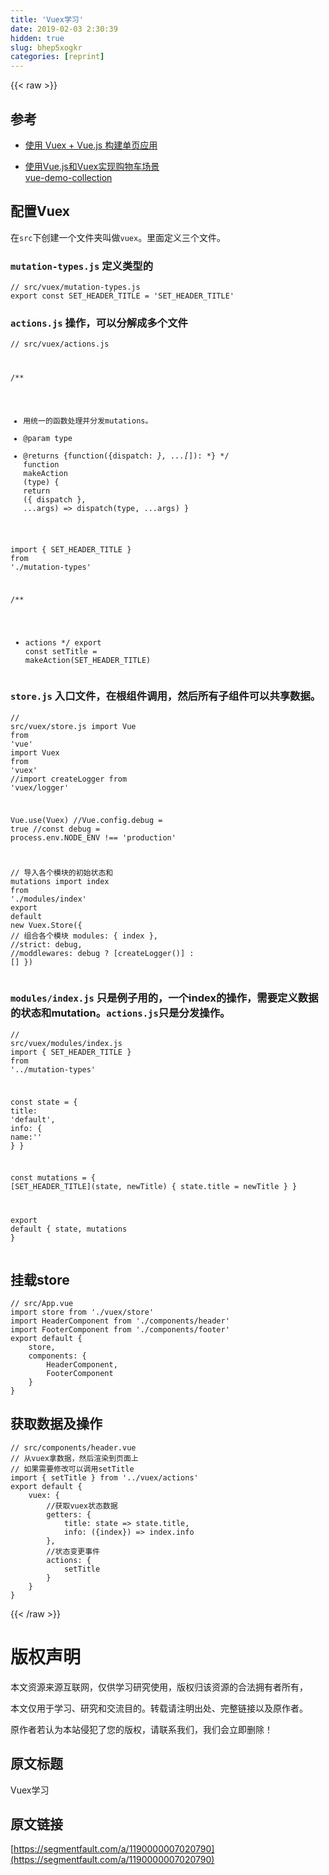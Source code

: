 ```yaml
---
title: 'Vuex学习' 
date: 2019-02-03 2:30:39
hidden: true
slug: bhep5xogkr
categories: [reprint]
---
```


{{< raw >}}

                    
<h2 id="articleHeader0">参考</h2>
<ul>
<li><p><a href="https://segmentfault.com/a/1190000005891026">使用 Vuex + Vue.js 构建单页应用</a></p></li>
<li><p><a href="https://segmentfault.com/a/1190000005780326" target="_blank">使用Vue.js和Vuex实现购物车场景</a><br><a href="https://github.com/xiaoluoboding/vue-demo-collection" rel="nofollow noreferrer" target="_blank">vue-demo-collection</a></p></li>
</ul>
<h2 id="articleHeader1">配置Vuex</h2>
<p>在<code>src</code>下创建一个文件夹叫做<code>vuex</code>。里面定义三个文件。</p>
<h3 id="articleHeader2">
<code>mutation-types.js</code> 定义类型的</h3>
<div class="widget-codetool" style="display:none;">
      <div class="widget-codetool--inner">
      <span class="selectCode code-tool" data-toggle="tooltip" data-placement="top" title="" data-original-title="全选"></span>
      <span type="button" class="copyCode code-tool" data-toggle="tooltip" data-placement="top" data-clipboard-text="// src/vuex/mutation-types.js
export const SET_HEADER_TITLE = 'SET_HEADER_TITLE'" title="" data-original-title="复制"></span>
      <span type="button" class="saveToNote code-tool" data-toggle="tooltip" data-placement="top" title="" data-original-title="放进笔记"></span>
      </div>
      </div><pre class="javascript hljs"><code class="js"><span class="hljs-comment">// src/vuex/mutation-types.js</span>
<span class="hljs-keyword">export</span> <span class="hljs-keyword">const</span> SET_HEADER_TITLE = <span class="hljs-string">'SET_HEADER_TITLE'</span></code></pre>
<h3 id="articleHeader3">
<code>actions.js</code> 操作，可以分解成多个文件</h3>
<div class="widget-codetool" style="display:none;">
      <div class="widget-codetool--inner">
      <span class="selectCode code-tool" data-toggle="tooltip" data-placement="top" title="" data-original-title="全选"></span>
      <span type="button" class="copyCode code-tool" data-toggle="tooltip" data-placement="top" data-clipboard-text="// src/vuex/actions.js
/**
 * 用统一的函数处理并分发mutations。
 * @param type
 * @returns {function({dispatch: *}, ...[*]): *}
 */
function makeAction (type) {
    return ({ dispatch }, ...args) => dispatch(type, ...args)
}

import {
    SET_HEADER_TITLE
} from './mutation-types'

/**
 * actions
 */
export const setTitle = makeAction(SET_HEADER_TITLE)" title="" data-original-title="复制"></span>
      <span type="button" class="saveToNote code-tool" data-toggle="tooltip" data-placement="top" title="" data-original-title="放进笔记"></span>
      </div>
      </div><pre class="javascript hljs"><code class="js"><span class="hljs-comment">// src/vuex/actions.js</span>
<span class="hljs-comment">/**
 * 用统一的函数处理并分发mutations。
 * @param type
 * @returns {function({dispatch: *}, ...[*]): *}
 */</span>
<span class="hljs-function"><span class="hljs-keyword">function</span> <span class="hljs-title">makeAction</span> (<span class="hljs-params">type</span>) </span>{
    <span class="hljs-keyword">return</span> <span class="hljs-function">(<span class="hljs-params">{ dispatch }, ...args</span>) =&gt;</span> dispatch(type, ...args)
}

<span class="hljs-keyword">import</span> {
    SET_HEADER_TITLE
} <span class="hljs-keyword">from</span> <span class="hljs-string">'./mutation-types'</span>

<span class="hljs-comment">/**
 * actions
 */</span>
<span class="hljs-keyword">export</span> <span class="hljs-keyword">const</span> setTitle = makeAction(SET_HEADER_TITLE)</code></pre>
<h3 id="articleHeader4">
<code>store.js</code> 入口文件，在根组件调用，然后所有子组件可以共享数据。</h3>
<div class="widget-codetool" style="display:none;">
      <div class="widget-codetool--inner">
      <span class="selectCode code-tool" data-toggle="tooltip" data-placement="top" title="" data-original-title="全选"></span>
      <span type="button" class="copyCode code-tool" data-toggle="tooltip" data-placement="top" data-clipboard-text="// src/vuex/store.js
import Vue from 'vue'
import Vuex from 'vuex'
//import createLogger from 'vuex/logger'

Vue.use(Vuex)
//Vue.config.debug = true
//const debug = process.env.NODE_ENV !== 'production'

// 导入各个模块的初始状态和 mutations
import index from './modules/index'
export default new Vuex.Store({
    // 组合各个模块
    modules: {
        index
    },
    //strict: debug,
    //moddlewares: debug ? [createLogger()] : []
})" title="" data-original-title="复制"></span>
      <span type="button" class="saveToNote code-tool" data-toggle="tooltip" data-placement="top" title="" data-original-title="放进笔记"></span>
      </div>
      </div><pre class="javascript hljs"><code class="js"><span class="hljs-comment">// src/vuex/store.js</span>
<span class="hljs-keyword">import</span> Vue <span class="hljs-keyword">from</span> <span class="hljs-string">'vue'</span>
<span class="hljs-keyword">import</span> Vuex <span class="hljs-keyword">from</span> <span class="hljs-string">'vuex'</span>
<span class="hljs-comment">//import createLogger from 'vuex/logger'</span>

Vue.use(Vuex)
<span class="hljs-comment">//Vue.config.debug = true</span>
<span class="hljs-comment">//const debug = process.env.NODE_ENV !== 'production'</span>

<span class="hljs-comment">// 导入各个模块的初始状态和 mutations</span>
<span class="hljs-keyword">import</span> index <span class="hljs-keyword">from</span> <span class="hljs-string">'./modules/index'</span>
<span class="hljs-keyword">export</span> <span class="hljs-keyword">default</span> <span class="hljs-keyword">new</span> Vuex.Store({
    <span class="hljs-comment">// 组合各个模块</span>
    modules: {
        index
    },
    <span class="hljs-comment">//strict: debug,</span>
    <span class="hljs-comment">//moddlewares: debug ? [createLogger()] : []</span>
})</code></pre>
<h3 id="articleHeader5">
<code>modules/index.js</code> 只是例子用的，一个index的操作，需要定义数据的状态和mutation。<code>actions.js</code>只是分发操作。</h3>
<div class="widget-codetool" style="display:none;">
      <div class="widget-codetool--inner">
      <span class="selectCode code-tool" data-toggle="tooltip" data-placement="top" title="" data-original-title="全选"></span>
      <span type="button" class="copyCode code-tool" data-toggle="tooltip" data-placement="top" data-clipboard-text="// src/vuex/modules/index.js
import {
    SET_HEADER_TITLE
} from '../mutation-types'

const state = {
    title: 'default',
    info: {
        name:''
    }
}

const mutations = {
    [SET_HEADER_TITLE](state, newTitle) {
        state.title = newTitle
    }
}

export default {
    state,
    mutations
}" title="" data-original-title="复制"></span>
      <span type="button" class="saveToNote code-tool" data-toggle="tooltip" data-placement="top" title="" data-original-title="放进笔记"></span>
      </div>
      </div><pre class="javascript hljs"><code class="js"><span class="hljs-comment">// src/vuex/modules/index.js</span>
<span class="hljs-keyword">import</span> {
    SET_HEADER_TITLE
} <span class="hljs-keyword">from</span> <span class="hljs-string">'../mutation-types'</span>

<span class="hljs-keyword">const</span> state = {
    <span class="hljs-attr">title</span>: <span class="hljs-string">'default'</span>,
    <span class="hljs-attr">info</span>: {
        <span class="hljs-attr">name</span>:<span class="hljs-string">''</span>
    }
}

<span class="hljs-keyword">const</span> mutations = {
    [SET_HEADER_TITLE](state, newTitle) {
        state.title = newTitle
    }
}

<span class="hljs-keyword">export</span> <span class="hljs-keyword">default</span> {
    state,
    mutations
}</code></pre>
<h2 id="articleHeader6">挂载store</h2>
<div class="widget-codetool" style="display:none;">
      <div class="widget-codetool--inner">
      <span class="selectCode code-tool" data-toggle="tooltip" data-placement="top" title="" data-original-title="全选"></span>
      <span type="button" class="copyCode code-tool" data-toggle="tooltip" data-placement="top" data-clipboard-text="// src/App.vue
import store from './vuex/store'
import HeaderComponent from './components/header'
import FooterComponent from './components/footer'
export default {
    store,
    components: {
        HeaderComponent,
        FooterComponent
    }
}" title="" data-original-title="复制"></span>
      <span type="button" class="saveToNote code-tool" data-toggle="tooltip" data-placement="top" title="" data-original-title="放进笔记"></span>
      </div>
      </div><pre class="javascript hljs"><code class="js"><span class="hljs-comment">// src/App.vue</span>
<span class="hljs-keyword">import</span> store <span class="hljs-keyword">from</span> <span class="hljs-string">'./vuex/store'</span>
<span class="hljs-keyword">import</span> HeaderComponent <span class="hljs-keyword">from</span> <span class="hljs-string">'./components/header'</span>
<span class="hljs-keyword">import</span> FooterComponent <span class="hljs-keyword">from</span> <span class="hljs-string">'./components/footer'</span>
<span class="hljs-keyword">export</span> <span class="hljs-keyword">default</span> {
    store,
    <span class="hljs-attr">components</span>: {
        HeaderComponent,
        FooterComponent
    }
}</code></pre>
<h2 id="articleHeader7">获取数据及操作</h2>
<div class="widget-codetool" style="display:none;">
      <div class="widget-codetool--inner">
      <span class="selectCode code-tool" data-toggle="tooltip" data-placement="top" title="" data-original-title="全选"></span>
      <span type="button" class="copyCode code-tool" data-toggle="tooltip" data-placement="top" data-clipboard-text="// src/components/header.vue
// 从vuex拿数据，然后渲染到页面上
// 如果需要修改可以调用setTitle
import { setTitle } from '../vuex/actions'
export default {
    vuex: {
        //获取vuex状态数据
        getters: {
            title: state => state.title,
            info: ({index}) => index.info
        },
        //状态变更事件
        actions: {
            setTitle
        }
    }
}" title="" data-original-title="复制"></span>
      <span type="button" class="saveToNote code-tool" data-toggle="tooltip" data-placement="top" title="" data-original-title="放进笔记"></span>
      </div>
      </div><pre class="javascript hljs"><code class="js"><span class="hljs-comment">// src/components/header.vue</span>
<span class="hljs-comment">// 从vuex拿数据，然后渲染到页面上</span>
<span class="hljs-comment">// 如果需要修改可以调用setTitle</span>
<span class="hljs-keyword">import</span> { setTitle } <span class="hljs-keyword">from</span> <span class="hljs-string">'../vuex/actions'</span>
<span class="hljs-keyword">export</span> <span class="hljs-keyword">default</span> {
    <span class="hljs-attr">vuex</span>: {
        <span class="hljs-comment">//获取vuex状态数据</span>
        getters: {
            <span class="hljs-attr">title</span>: <span class="hljs-function"><span class="hljs-params">state</span> =&gt;</span> state.title,
            <span class="hljs-attr">info</span>: <span class="hljs-function">(<span class="hljs-params">{index}</span>) =&gt;</span> index.info
        },
        <span class="hljs-comment">//状态变更事件</span>
        actions: {
            setTitle
        }
    }
}</code></pre>

                
{{< /raw >}}

# 版权声明
本文资源来源互联网，仅供学习研究使用，版权归该资源的合法拥有者所有，

本文仅用于学习、研究和交流目的。转载请注明出处、完整链接以及原作者。

原作者若认为本站侵犯了您的版权，请联系我们，我们会立即删除！

## 原文标题
Vuex学习

## 原文链接
[https://segmentfault.com/a/1190000007020790](https://segmentfault.com/a/1190000007020790)

